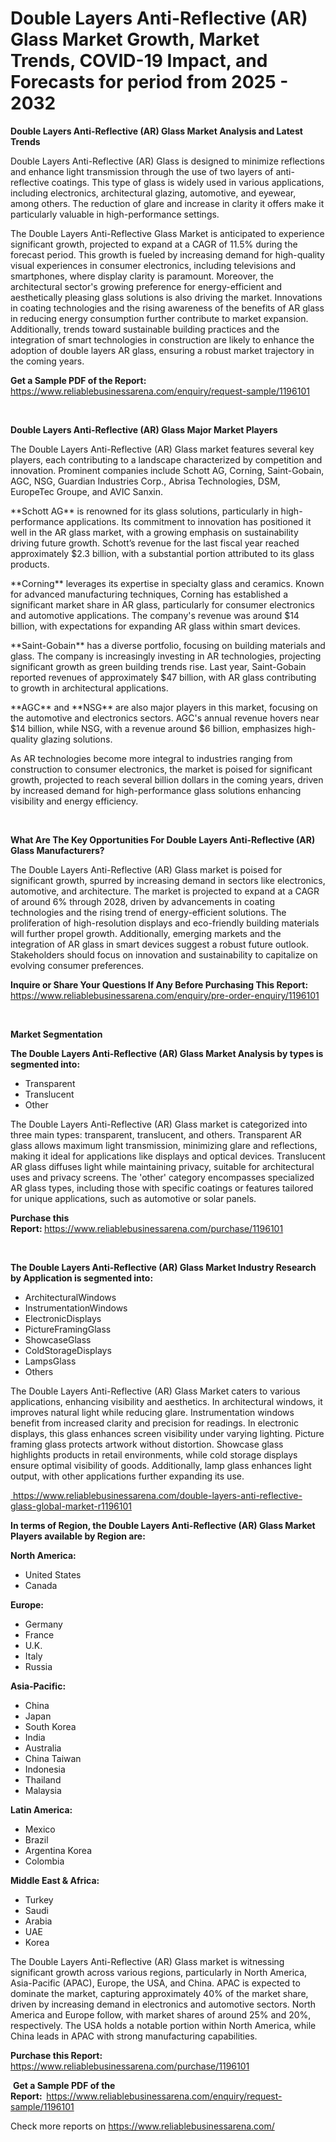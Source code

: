 <p><h1>Double Layers Anti-Reflective (AR) Glass Market Growth, Market Trends, COVID-19 Impact, and Forecasts for period from 2025 - 2032</h1></p><p><strong>Double Layers Anti-Reflective (AR) Glass Market Analysis and Latest Trends</strong></p>
<p><p>Double Layers Anti-Reflective (AR) Glass is designed to minimize reflections and enhance light transmission through the use of two layers of anti-reflective coatings. This type of glass is widely used in various applications, including electronics, architectural glazing, automotive, and eyewear, among others. The reduction of glare and increase in clarity it offers make it particularly valuable in high-performance settings.</p><p>The Double Layers Anti-Reflective Glass Market is anticipated to experience significant growth, projected to expand at a CAGR of 11.5% during the forecast period. This growth is fueled by increasing demand for high-quality visual experiences in consumer electronics, including televisions and smartphones, where display clarity is paramount. Moreover, the architectural sector's growing preference for energy-efficient and aesthetically pleasing glass solutions is also driving the market. Innovations in coating technologies and the rising awareness of the benefits of AR glass in reducing energy consumption further contribute to market expansion. Additionally, trends toward sustainable building practices and the integration of smart technologies in construction are likely to enhance the adoption of double layers AR glass, ensuring a robust market trajectory in the coming years.</p></p>
<p><strong>Get a Sample PDF of the Report:&nbsp;</strong> <a href="https://www.reliablebusinessarena.com/enquiry/request-sample/1196101?utm_campaign=1420&utm_medium=2&utm_source=Github&utm_content=ia&utm_term=22032025&utm_id=double-layers-anti-reflective-ar-glass">https://www.reliablebusinessarena.com/enquiry/request-sample/1196101</a></p>
<p>&nbsp;</p>
<p><strong>Double Layers Anti-Reflective (AR) Glass Major Market Players</strong></p>
<p><p>The Double Layers Anti-Reflective (AR) Glass market features several key players, each contributing to a landscape characterized by competition and innovation. Prominent companies include Schott AG, Corning, Saint-Gobain, AGC, NSG, Guardian Industries Corp., Abrisa Technologies, DSM, EuropeTec Groupe, and AVIC Sanxin.</p><p>**Schott AG** is renowned for its glass solutions, particularly in high-performance applications. Its commitment to innovation has positioned it well in the AR glass market, with a growing emphasis on sustainability driving future growth. Schott’s revenue for the last fiscal year reached approximately $2.3 billion, with a substantial portion attributed to its glass products.</p><p>**Corning** leverages its expertise in specialty glass and ceramics. Known for advanced manufacturing techniques, Corning has established a significant market share in AR glass, particularly for consumer electronics and automotive applications. The company's revenue was around $14 billion, with expectations for expanding AR glass within smart devices.</p><p>**Saint-Gobain** has a diverse portfolio, focusing on building materials and glass. The company is increasingly investing in AR technologies, projecting significant growth as green building trends rise. Last year, Saint-Gobain reported revenues of approximately $47 billion, with AR glass contributing to growth in architectural applications.</p><p>**AGC** and **NSG** are also major players in this market, focusing on the automotive and electronics sectors. AGC's annual revenue hovers near $14 billion, while NSG, with a revenue around $6 billion, emphasizes high-quality glazing solutions.</p><p>As AR technologies become more integral to industries ranging from construction to consumer electronics, the market is poised for significant growth, projected to reach several billion dollars in the coming years, driven by increased demand for high-performance glass solutions enhancing visibility and energy efficiency.</p></p>
<p>&nbsp;</p>
<p><strong>What Are The Key Opportunities For Double Layers Anti-Reflective (AR) Glass Manufacturers?</strong></p>
<p><p>The Double Layers Anti-Reflective (AR) Glass market is poised for significant growth, spurred by increasing demand in sectors like electronics, automotive, and architecture. The market is projected to expand at a CAGR of around 6% through 2028, driven by advancements in coating technologies and the rising trend of energy-efficient solutions. The proliferation of high-resolution displays and eco-friendly building materials will further propel growth. Additionally, emerging markets and the integration of AR glass in smart devices suggest a robust future outlook. Stakeholders should focus on innovation and sustainability to capitalize on evolving consumer preferences.</p></p>
<p><strong>Inquire or Share Your Questions If Any Before Purchasing This Report:</strong> <a href="https://www.reliablebusinessarena.com/enquiry/pre-order-enquiry/1196101?utm_campaign=1420&utm_medium=2&utm_source=Github&utm_content=ia&utm_term=22032025&utm_id=double-layers-anti-reflective-ar-glass">https://www.reliablebusinessarena.com/enquiry/pre-order-enquiry/1196101</a></p>
<p>&nbsp;</p>
<p><strong>Market Segmentation</strong></p>
<p><strong>The Double Layers Anti-Reflective (AR) Glass Market Analysis by types is segmented into:</strong></p>
<p><ul><li>Transparent</li><li>Translucent</li><li>Other</li></ul></p>
<p><p>The Double Layers Anti-Reflective (AR) Glass market is categorized into three main types: transparent, translucent, and others. Transparent AR glass allows maximum light transmission, minimizing glare and reflections, making it ideal for applications like displays and optical devices. Translucent AR glass diffuses light while maintaining privacy, suitable for architectural uses and privacy screens. The 'other' category encompasses specialized AR glass types, including those with specific coatings or features tailored for unique applications, such as automotive or solar panels.</p></p>
<p><strong>Purchase this Report:&nbsp;</strong><a href="https://www.reliablebusinessarena.com/purchase/1196101?utm_campaign=1420&utm_medium=2&utm_source=Github&utm_content=ia&utm_term=22032025&utm_id=double-layers-anti-reflective-ar-glass">https://www.reliablebusinessarena.com/purchase/1196101</a></p>
<p>&nbsp;</p>
<p><strong>The Double Layers Anti-Reflective (AR) Glass Market Industry Research by Application is segmented into:</strong></p>
<p><ul><li>ArchitecturalWindows</li><li>InstrumentationWindows</li><li>ElectronicDisplays</li><li>PictureFramingGlass</li><li>ShowcaseGlass</li><li>ColdStorageDisplays</li><li>LampsGlass</li><li>Others</li></ul></p>
<p><p>The Double Layers Anti-Reflective (AR) Glass Market caters to various applications, enhancing visibility and aesthetics. In architectural windows, it improves natural light while reducing glare. Instrumentation windows benefit from increased clarity and precision for readings. In electronic displays, this glass enhances screen visibility under varying lighting. Picture framing glass protects artwork without distortion. Showcase glass highlights products in retail environments, while cold storage displays ensure optimal visibility of goods. Additionally, lamp glass enhances light output, with other applications further expanding its use.</p></p>
<p><a href="https://www.reliablebusinessarena.com/double-layers-anti-reflective-glass-global-market-r1196101?utm_campaign=1420&utm_medium=2&utm_source=Github&utm_content=ia&utm_term=22032025&utm_id=double-layers-anti-reflective-ar-glass">&nbsp;https://www.reliablebusinessarena.com/double-layers-anti-reflective-glass-global-market-r1196101</a></p>
<p><strong>In terms of Region, the Double Layers Anti-Reflective (AR) Glass Market Players available by Region are:</strong></p>
<p>
    <p> <strong> North America: </strong>
        <ul>
            <li>United States</li>
            <li>Canada</li>
        </ul>
        </p> 
    <p> <strong> Europe: </strong>
        <ul>
            <li>Germany</li>
            <li>France</li>
            <li>U.K.</li>
            <li>Italy</li>
            <li>Russia</li>
        </ul>
        </p> 
    <p> <strong> Asia-Pacific: </strong>
        <ul>
            <li>China</li>
            <li>Japan</li>
            <li>South Korea</li>
            <li>India</li>
            <li>Australia</li>
            <li>China Taiwan</li>
            <li>Indonesia</li>
            <li>Thailand</li>
            <li>Malaysia</li>
        </ul>
        </p> 
    <p> <strong> Latin America: </strong>
        <ul>
            <li>Mexico</li>
            <li>Brazil</li>
            <li>Argentina Korea</li>
            <li>Colombia</li>
        </ul>
        </p> 
    <p> <strong> Middle East & Africa: </strong>
        <ul>
            <li>Turkey</li>
            <li>Saudi</li>
            <li>Arabia</li>
            <li>UAE</li>
            <li>Korea</li>
        </ul>
    </p>
    </p>
<p><p>The Double Layers Anti-Reflective (AR) Glass market is witnessing significant growth across various regions, particularly in North America, Asia-Pacific (APAC), Europe, the USA, and China. APAC is expected to dominate the market, capturing approximately 40% of the market share, driven by increasing demand in electronics and automotive sectors. North America and Europe follow, with market shares of around 25% and 20%, respectively. The USA holds a notable portion within North America, while China leads in APAC with strong manufacturing capabilities.</p></p>
<p><strong>Purchase this Report: </strong><a href="https://www.reliablebusinessarena.com/purchase/1196101?utm_campaign=1420&utm_medium=2&utm_source=Github&utm_content=ia&utm_term=22032025&utm_id=double-layers-anti-reflective-ar-glass">https://www.reliablebusinessarena.com/purchase/1196101</a></p>
<p>&nbsp;<strong>Get a Sample PDF of the Report:&nbsp;&nbsp;</strong><a href="https://www.reliablebusinessarena.com/enquiry/request-sample/1196101?utm_campaign=1420&utm_medium=2&utm_source=Github&utm_content=ia&utm_term=22032025&utm_id=double-layers-anti-reflective-ar-glass">https://www.reliablebusinessarena.com/enquiry/request-sample/1196101</a></p>
<p><strong></strong></p>
<p>Check more reports on <a href="https://www.reliablebusinessarena.com/?utm_campaign=1420&utm_medium=2&utm_source=Github&utm_content=ia&utm_term=22032025&utm_id=double-layers-anti-reflective-ar-glass">https://www.reliablebusinessarena.com/</a></p>